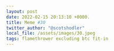 ```yaml
---
layout: post
date: 2022-02-15 20:13:10 +0000.
title: Meme #30
twitter_author: "@scotshodler"
local_file: /assets/images/30.jpeg
tags: flamethrower excluding btc fit-in 
---
```

